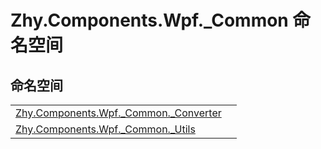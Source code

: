 # Zhy.Components.Wpf._Common 命名空间






## 命名空间
<table>
<tr>
<td><a href="N_Zhy_Components_Wpf__Common__Converter.md">Zhy.Components.Wpf._Common._Converter</a></td>
<td></td></tr>
<tr>
<td><a href="N_Zhy_Components_Wpf__Common__Utils.md">Zhy.Components.Wpf._Common._Utils</a></td>
<td></td></tr>
</table>